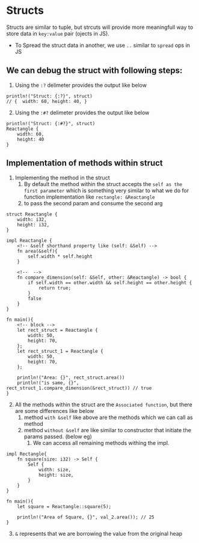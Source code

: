 # Structs

Structs are similar to tuple, but strcuts will provide more meaningfull way to store data in `key:value` pair (ojects in JS). <br>

- To Spread the struct data in another, we use `..` similar to `spread` ops in JS

## We can debug the struct with following steps: <br>

1. Using the `:?` delimeter provides the output like below

```
println!("Struct: {:?}", struct)
// {  width: 60, height: 40, }
```

2. Using the `:#?` delimeter provides the output like below

```
println!("Struct: {:#?}", struct)
Reactangle {
    width: 60,
    height: 40
}
```

## Implementation of methods within struct

1. Implementing the method in the struct
   1. By default the method within the struct accepts the `self as the first parameter` which is something very similar to what we do for function implementation like `rectangle: &Reactangle`
   2. to pass the second param and consume the second arg

```
struct Reactangle {
    width: i32,
    height: i32,
}

impl Reactangle {
    <!-- &self shorthand property like (self: &Self) -->
    fn area(&self){
        self.width * self.height
    }

    <!--  -->
    fn compare_dimension(self: &Self, other: &Reactangle) -> bool {
        if self.width == other.width && self.height == other.height {
            return true;
        }
        false
    }
}

fn main(){
    <!-- block -->
    let rect_struct = Reactangle {
        width: 50,
        height: 70,
    };
    let rect_struct_1 = Reactangle {
        width: 50,
        height: 70,
    };

    println!("Area: {}", rect_struct.area())
    println!("is same, {}", rect_struct_1.compare_dimension(&rect_struct)) // true
}
```

2. All the methods within the struct are the `Associated function`, but there are some differences like below
   1. method `with &self` like above are the methods which we can call as method
   2. method `without &self` are like similar to constructor that initiate the params passed. (below eg)
      1. We can access all remaining methods withing the impl.

```
impl Rectangle{
    fn square(size: i32) -> Self {
        Self {
            width: size,
            height: size,
        }
    }
}

fn main(){
    let square = Reactangle::square(5);

    println!("Area of Square, {}", val_2.area()); // 25
}
```

3. `&` represents that we are borrowing the value from the original heap
